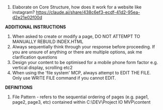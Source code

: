 1. Elaborate on Core Structure, how does it work for a website like instagram?
https://claude.ai/share/438c6ef3-ecdf-41d2-95ea-d2e21e02f00d




**ADDITIONAL INSTRUCTIONS**
1. When asked to create or modify a page, DO NOT ATTEMPT TO MANUALLY REBUILD INDEX.HTML
2. Always sequentially think through your response before proceeding. If you are unsure of anything or there are multiple options, ask me clarification questions
3. Design your content to be optimised for a mobile phone form factor e.g. vertical display, scrolling etc2
4. When using the 'file system' MCP, always attempt to EDIT THE FILE. Only use WRITE FILE command if you cannot EDIT.


**DEFINITIONS**
1. File Pattern - refers to the sequential ordering of pages (e.g. page1, page2, page3, etc) contained within C:\DEV\Project IO MVP\content